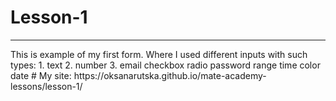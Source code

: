 # Lesson-1
<hr>
This is example of my first form. Where I used different inputs with such types:
1. text
2. number
3. email
checkbox
radio
password
range
time
color
date
# My site:
https://oksanarutska.github.io/mate-academy-lessons/lesson-1/
